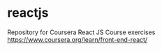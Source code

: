 # reactjs
Repository for Coursera React JS Course exercises https://www.coursera.org/learn/front-end-react/
